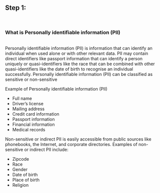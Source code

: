</br>

## Step 1:

</br>

### What is Personally identifiable information (PII) 

</br>
Personally identifiable information (PII) is information that can identify an individual when used alone or with other relevant data. PII may contain direct identifiers like passport information that can identify a person uniquely or quasi-identifiers like the race that can be combined with other quasi-identifiers like the date of birth to recognise an individual successfully. Personally identifiable information (PII) can be classified as sensitive or non-sensitive

Example of Personally identifiable information (PII)
​​
- Full name
- Driver’s license
- Mailing address
- Credit card information
- Passport information
- Financial information
- Medical records


Non-sensitive or indirect PII is easily accessible from public sources like phonebooks, the Internet, and corporate directories. Examples of non-sensitive or indirect PII include:

- Zipcode
- Race
- Gender
- Date of birth
- Place of birth
- Religion
